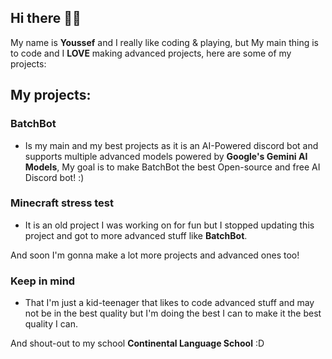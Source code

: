 ## Hi there 👋😄

My name is **Youssef** and I really like coding & playing, but My main thing is to code and I **LOVE** making advanced projects, here are some of my projects:

## My projects:

### **BatchBot** 
- Is my main and my best projects as it is an AI-Powered discord bot and supports multiple advanced models powered by **Google's Gemini AI Models**, My goal is to make BatchBot the best Open-source and free AI Discord bot! :)

### **Minecraft stress test**
- It is an old project I was working on for fun but I stopped updating this project and got to more advanced stuff like **BatchBot**.

And soon I'm gonna make a lot more projects and advanced ones too!

### Keep in mind
- That I'm just a kid-teenager that likes to code advanced stuff and may not be in the best quality but I'm doing the best I can to make it the best quality I can.

And shout-out to my school **Continental Language School** :D

